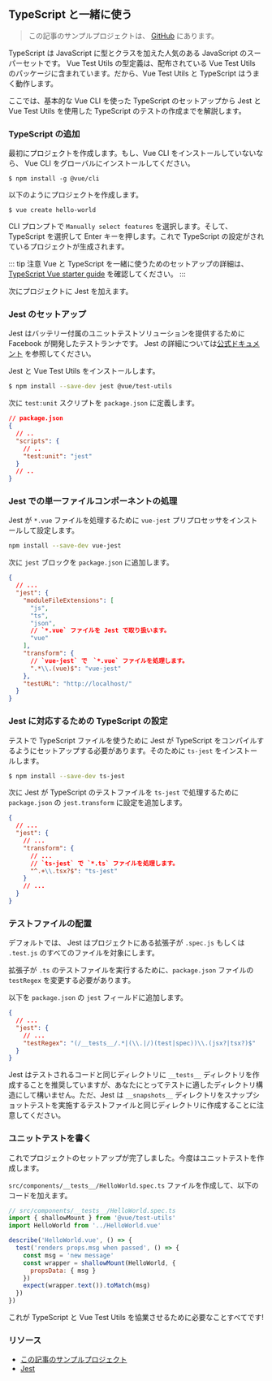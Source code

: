 ## TypeScript と一緒に使う

> この記事のサンプルプロジェクトは、 [GitHub](https://github.com/vuejs/vue-test-utils-typescript-example) にあります。

TypeScript は JavaScript に型とクラスを加えた人気のある JavaScript のスーパーセットです。 Vue Test Utils の型定義は、配布されている Vue Test Utils のパッケージに含まれています。だから、Vue Test Utils と TypeScript はうまく動作します。

ここでは、基本的な Vue CLI を使った TypeScript のセットアップから Jest と Vue Test Utils を使用した TypeScript のテストの作成までを解説します。

### TypeScript の追加

最初にプロジェクトを作成します。もし、Vue CLI をインストールしていないなら、 Vue CLI をグローバルにインストールしてください。

```shell
$ npm install -g @vue/cli
```

以下のようにプロジェクトを作成します。

```shell
$ vue create hello-world
```

CLI プロンプトで `Manually select features` を選択します。そして、 TypeScript を選択して Enter キーを押します。これで TypeScript の設定がされているプロジェクトが生成されます。

::: tip 注意
Vue と TypeScript を一緒に使うためのセットアップの詳細は、 [TypeScript Vue starter guide](https://github.com/Microsoft/TypeScript-Vue-Starter) を確認してください。
:::

次にプロジェクトに Jest を加えます。

### Jest のセットアップ

Jest はバッテリー付属のユニットテストソリューションを提供するために Facebook が開発したテストランナです。 Jest の詳細については[公式ドキュメント](https://jestjs.io/) を参照してください。

Jest と Vue Test Utils をインストールします。

```bash
$ npm install --save-dev jest @vue/test-utils
```

次に `test:unit` スクリプトを `package.json` に定義します。

```json
// package.json
{
  // ..
  "scripts": {
    // ..
    "test:unit": "jest"
  }
  // ..
}
```

### Jest での単一ファイルコンポーネントの処理

Jest が `*.vue` ファイルを処理するために `vue-jest` プリプロセッサをインストールして設定します。

```bash
npm install --save-dev vue-jest
```

次に `jest` ブロックを `package.json` に追加します。

```json
{
  // ...
  "jest": {
    "moduleFileExtensions": [
      "js",
      "ts",
      "json",
      // `*.vue` ファイルを Jest で取り扱います。
      "vue"
    ],
    "transform": {
      // `vue-jest` で　`*.vue` ファイルを処理します。
      ".*\\.(vue)$": "vue-jest"
    },
    "testURL": "http://localhost/"
  }
}
```

### Jest に対応するための TypeScript の設定

テストで TypeScript ファイルを使うために Jest が TypeScript をコンパイルするようにセットアップする必要があります。そのために `ts-jest` をインストールします。

```bash
$ npm install --save-dev ts-jest
```

次に Jest が TypeScript のテストファイルを `ts-jest` で処理するために `package.json` の `jest.transform` に設定を追加します。

```json
{
  // ...
  "jest": {
    // ...
    "transform": {
      // ...
      // `ts-jest` で `*.ts` ファイルを処理します。
      "^.+\\.tsx?$": "ts-jest"
    }
    // ...
  }
}
```

### テストファイルの配置

デフォルトでは、 Jest はプロジェクトにある拡張子が `.spec.js` もしくは `.test.js` のすべてのファイルを対象にします。

拡張子が `.ts` のテストファイルを実行するために、`package.json` ファイルの `testRegex` を変更する必要があります。

以下を `package.json` の `jest` フィールドに追加します。

```json
{
  // ...
  "jest": {
    // ...
    "testRegex": "(/__tests__/.*|(\\.|/)(test|spec))\\.(jsx?|tsx?)$"
  }
}
```

Jest はテストされるコードと同じディレクトリに `__tests__` ディレクトリを作成することを推奨していますが、あなたにとってテストに適したディレクトリ構造にして構いません。ただ、Jest は `__snapshots__` ディレクトリをスナップショットテストを実施するテストファイルと同じディレクトリに作成することに注意してください。

### ユニットテストを書く

これでプロジェクトのセットアップが完了しました。今度はユニットテストを作成します。

`src/components/__tests__/HelloWorld.spec.ts` ファイルを作成して、以下のコードを加えます。

```js
// src/components/__tests__/HelloWorld.spec.ts
import { shallowMount } from '@vue/test-utils'
import HelloWorld from '../HelloWorld.vue'

describe('HelloWorld.vue', () => {
  test('renders props.msg when passed', () => {
    const msg = 'new message'
    const wrapper = shallowMount(HelloWorld, {
      propsData: { msg }
    })
    expect(wrapper.text()).toMatch(msg)
  })
})
```

これが TypeScript と Vue Test Utils を協業させるために必要なことすべてです!

### リソース

- [この記事のサンプルプロジェクト](https://github.com/vuejs/vue-test-utils-typescript-example)
- [Jest](https://jestjs.io/)
